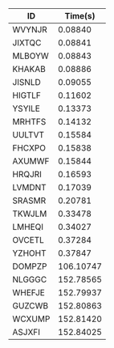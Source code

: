 |ID|Time(s)|
|-|-|
|WVYNJR|0.08840|
|JIXTQC|0.08841|
|MLBOYW|0.08843|
|KHAKAB|0.08886|
|JISNLD|0.09055|
|HIGTLF|0.11602|
|YSYILE|0.13373|
|MRHTFS|0.14132|
|UULTVT|0.15584|
|FHCXPO|0.15838|
|AXUMWF|0.15844|
|HRQJRI|0.16593|
|LVMDNT|0.17039|
|SRASMR|0.20781|
|TKWJLM|0.33478|
|LMHEQI|0.34027|
|OVCETL|0.37284|
|YZHOHT|0.37847|
|DOMPZP|106.10747|
|NLGGGC|152.78565|
|WHEFJE|152.79937|
|GUZCWB|152.80863|
|WCXUMP|152.81420|
|ASJXFI|152.84025|
